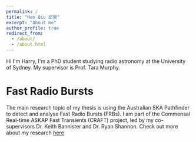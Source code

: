 ```yaml
---
permalink: /
title: "Hao Qiu 邱昊"
excerpt: "About me"
author_profile: true
redirect_from: 
  - /about/
  - /about.html
---
```


Hi I'm Harry, I'm a PhD student studying radio astronomy at the University of Sydney. My supervisor is Prof. Tara Murphy.

Fast Radio Bursts
======
The main research topic of my thesis is using the Australian SKA Pathfinder to detect and analyse Fast Radio Bursts (FRBs). I am part of the Commensal Real-time ASKAP Fast Transients (CRAFT) project, led by my co-supervisors Dr. Keith Bannister and Dr. Ryan Shannon.
Check out more about my research [here](/_pages/research.md)

